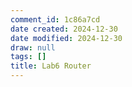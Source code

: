 ```yaml
---
comment_id: 1c86a7cd
date created: 2024-12-30
date modified: 2024-12-30
draw: null
tags: []
title: Lab6 Router
---
```

